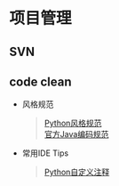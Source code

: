 # 项目管理
## SVN
## code clean
* 风格规范
    > [Python风格规范](https://zh-google-styleguide.readthedocs.io/en/latest/google-python-styleguide/python_style_rules/#indentation)<br>
    > [官方Java编码规范](https://github.com/mylu314/blog/blob/main/timeline/2021/April/8.md)
    > 
* 常用IDE Tips
    > [Python自定义注释](https://blog.csdn.net/baidu_33256174/article/details/101315430)<br>
    > 

